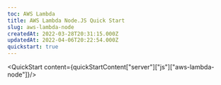 ```yaml
---
toc: AWS Lambda
title: AWS Lambda Node.JS Quick Start
slug: aws-lambda-node
createdAt: 2022-03-28T20:31:15.000Z
updatedAt: 2022-04-06T20:22:54.000Z
quickstart: true
---
```


<QuickStart content={quickStartContent["server"]["js"]["aws-lambda-node"]}/>
